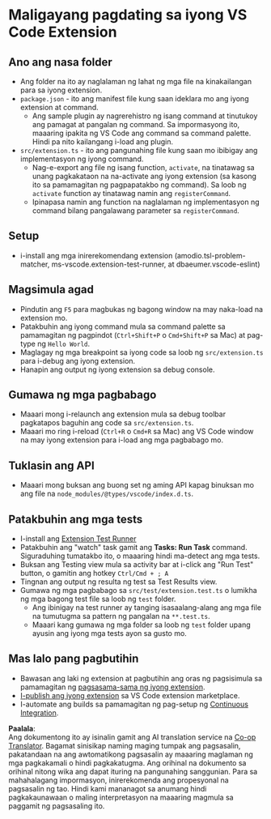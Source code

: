 <!--
CO_OP_TRANSLATOR_METADATA:
{
  "original_hash": "62b2632720dd39ef391d6b60b9b4bfb8",
  "translation_date": "2025-05-09T05:41:15+00:00",
  "source_file": "code/09.UpdateSamples/Aug/vscode/phiext/vsc-extension-quickstart.md",
  "language_code": "tl"
}
-->
# Maligayang pagdating sa iyong VS Code Extension

## Ano ang nasa folder

* Ang folder na ito ay naglalaman ng lahat ng mga file na kinakailangan para sa iyong extension.
* `package.json` - ito ang manifest file kung saan ideklara mo ang iyong extension at command.
  * Ang sample plugin ay nagrerehistro ng isang command at tinutukoy ang pamagat at pangalan ng command. Sa impormasyong ito, maaaring ipakita ng VS Code ang command sa command palette. Hindi pa nito kailangang i-load ang plugin.
* `src/extension.ts` - ito ang pangunahing file kung saan mo ibibigay ang implementasyon ng iyong command.
  * Nag-e-export ang file ng isang function, `activate`, na tinatawag sa unang pagkakataon na na-activate ang iyong extension (sa kasong ito sa pamamagitan ng pagpapatakbo ng command). Sa loob ng `activate` function ay tinatawag namin ang `registerCommand`.
  * Ipinapasa namin ang function na naglalaman ng implementasyon ng command bilang pangalawang parameter sa `registerCommand`.

## Setup

* i-install ang mga inirerekomendang extension (amodio.tsl-problem-matcher, ms-vscode.extension-test-runner, at dbaeumer.vscode-eslint)


## Magsimula agad

* Pindutin ang `F5` para magbukas ng bagong window na may naka-load na extension mo.
* Patakbuhin ang iyong command mula sa command palette sa pamamagitan ng pagpindot (`Ctrl+Shift+P` o `Cmd+Shift+P` sa Mac) at pag-type ng `Hello World`.
* Maglagay ng mga breakpoint sa iyong code sa loob ng `src/extension.ts` para i-debug ang iyong extension.
* Hanapin ang output ng iyong extension sa debug console.

## Gumawa ng mga pagbabago

* Maaari mong i-relaunch ang extension mula sa debug toolbar pagkatapos baguhin ang code sa `src/extension.ts`.
* Maaari mo ring i-reload (`Ctrl+R` o `Cmd+R` sa Mac) ang VS Code window na may iyong extension para i-load ang mga pagbabago mo.


## Tuklasin ang API

* Maaari mong buksan ang buong set ng aming API kapag binuksan mo ang file na `node_modules/@types/vscode/index.d.ts`.

## Patakbuhin ang mga tests

* I-install ang [Extension Test Runner](https://marketplace.visualstudio.com/items?itemName=ms-vscode.extension-test-runner)
* Patakbuhin ang "watch" task gamit ang **Tasks: Run Task** command. Siguraduhing tumatakbo ito, o maaaring hindi ma-detect ang mga tests.
* Buksan ang Testing view mula sa activity bar at i-click ang "Run Test" button, o gamitin ang hotkey `Ctrl/Cmd + ; A`
* Tingnan ang output ng resulta ng test sa Test Results view.
* Gumawa ng mga pagbabago sa `src/test/extension.test.ts` o lumikha ng mga bagong test file sa loob ng `test` folder.
  * Ang ibinigay na test runner ay tanging isasaalang-alang ang mga file na tumutugma sa pattern ng pangalan na `**.test.ts`.
  * Maaari kang gumawa ng mga folder sa loob ng `test` folder upang ayusin ang iyong mga tests ayon sa gusto mo.

## Mas lalo pang pagbutihin

* Bawasan ang laki ng extension at pagbutihin ang oras ng pagsisimula sa pamamagitan ng [pagsasama-sama ng iyong extension](https://code.visualstudio.com/api/working-with-extensions/bundling-extension).
* [I-publish ang iyong extension](https://code.visualstudio.com/api/working-with-extensions/publishing-extension) sa VS Code extension marketplace.
* I-automate ang builds sa pamamagitan ng pag-setup ng [Continuous Integration](https://code.visualstudio.com/api/working-with-extensions/continuous-integration).

**Paalala**:  
Ang dokumentong ito ay isinalin gamit ang AI translation service na [Co-op Translator](https://github.com/Azure/co-op-translator). Bagamat sinisikap naming maging tumpak ang pagsasalin, pakatandaan na ang awtomatikong pagsasalin ay maaaring maglaman ng mga pagkakamali o hindi pagkakatugma. Ang orihinal na dokumento sa orihinal nitong wika ang dapat ituring na pangunahing sanggunian. Para sa mahahalagang impormasyon, inirerekomenda ang propesyonal na pagsasalin ng tao. Hindi kami mananagot sa anumang hindi pagkakaunawaan o maling interpretasyon na maaaring magmula sa paggamit ng pagsasaling ito.